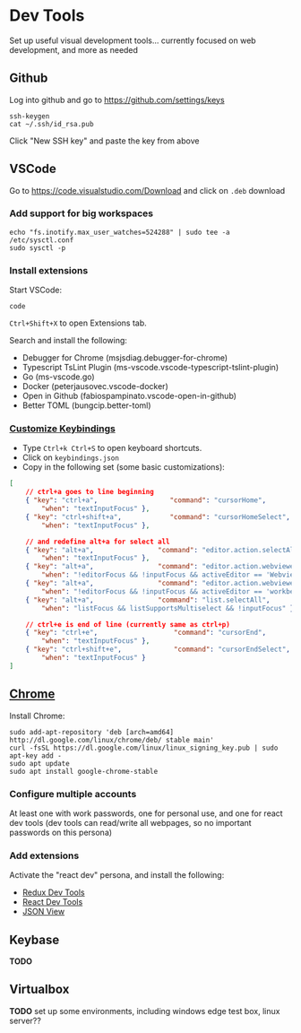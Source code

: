 # Dev Tools

Set up useful visual development tools...
currently focused on web development, and more as needed

## Github

Log into github and go to https://github.com/settings/keys

```
ssh-keygen
cat ~/.ssh/id_rsa.pub
```

Click "New SSH key" and paste the key from above

## VSCode

Go to https://code.visualstudio.com/Download and click on `.deb` download

### Add support for big workspaces

```
echo "fs.inotify.max_user_watches=524288" | sudo tee -a /etc/sysctl.conf
sudo sysctl -p
```

### Install extensions

Start VSCode:

```
code
```

`Ctrl+Shift+X` to open Extensions tab.

Search and install the following:

* Debugger for Chrome (msjsdiag.debugger-for-chrome)
* Typescript TsLint Plugin (ms-vscode.vscode-typescript-tslint-plugin)
* Go (ms-vscode.go)
* Docker (peterjausovec.vscode-docker)
* Open in Github (fabiospampinato.vscode-open-in-github)
* Better TOML (bungcip.better-toml)

### [Customize Keybindings](https://code.visualstudio.com/docs/getstarted/keybindings)

* Type `Ctrl+k Ctrl+S` to open keyboard shortcuts.
* Click on `keybindings.json`
* Copy in the following set (some basic customizations):

```json
[
    // ctrl+a goes to line beginning
    { "key": "ctrl+a",                  "command": "cursorHome",
        "when": "textInputFocus" },
    { "key": "ctrl+shift+a",            "command": "cursorHomeSelect",
        "when": "textInputFocus" },

    // and redefine alt+a for select all
    { "key": "alt+a",                "command": "editor.action.selectAll",
        "when": "textInputFocus" },
    { "key": "alt+a",                "command": "editor.action.webvieweditor.selectAll",
        "when": "!editorFocus && !inputFocus && activeEditor == 'WebviewEditor'" },
    { "key": "alt+a",                "command": "editor.action.webvieweditor.selectAll",
        "when": "!editorFocus && !inputFocus && activeEditor == 'workbench.editor.htmlPreviewPart'" },
    { "key": "alt+a",                "command": "list.selectAll",
        "when": "listFocus && listSupportsMultiselect && !inputFocus" },

    // ctrl+e is end of line (currently same as ctrl+p)
    { "key": "ctrl+e",                   "command": "cursorEnd",
        "when": "textInputFocus" },
    { "key": "ctrl+shift+e",             "command": "cursorEndSelect",
        "when": "textInputFocus" }
]
```


## [Chrome](https://ubunlog.com/google-chrome-ubuntu-1804/)

Install Chrome:

```
sudo add-apt-repository 'deb [arch=amd64] http://dl.google.com/linux/chrome/deb/ stable main' 
curl -fsSL https://dl.google.com/linux/linux_signing_key.pub | sudo apt-key add -
sudo apt update
sudo apt install google-chrome-stable
```

### Configure multiple accounts

At least one with work passwords, one for personal use, and one for react dev tools 
(dev tools can read/write all webpages, so no important passwords on this persona)

### Add extensions

Activate the "react dev" persona, and install the following:

* [Redux Dev Tools](https://chrome.google.com/webstore/detail/redux-devtools/lmhkpmbekcpmknklioeibfkpmmfibljd)
* [React Dev Tools](https://chrome.google.com/webstore/detail/react-developer-tools/fmkadmapgofadopljbjfkapdkoienihi)
* [JSON View](https://chrome.google.com/webstore/detail/jsonview/chklaanhfefbnpoihckbnefhakgolnmc)

## Keybase

**TODO**

## Virtualbox

**TODO** set up some environments, including windows edge test box, linux server??
